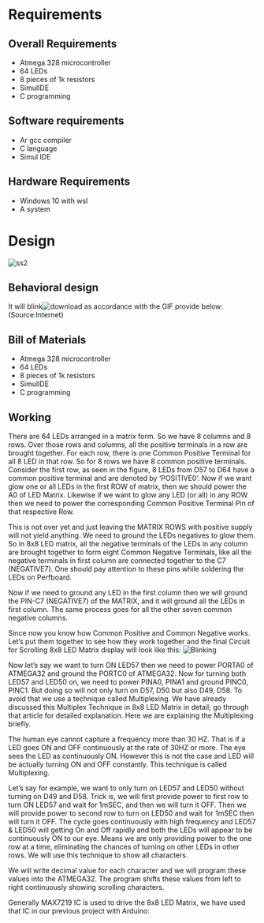# Requirements

## Overall Requirements
- Atmega 328 microcontroller
- 64 LEDs 
- 8 pieces of  1k resistors
- SimulIDE
- C programming

## Software requirements
- Ar gcc compiler
- C language
- Simul IDE

## Hardware Requirements
- Windows 10 with wsl
- A system
# Design
![ss2](https://user-images.githubusercontent.com/70490123/144423822-d4952667-684c-4efa-9904-ce988a57af94.PNG)

## Behavioral design

It will blink![download](https://user-images.githubusercontent.com/70490123/144424201-293d0b9a-404c-4237-90e5-b06d8b0f83db.jpg)
 as accordance with the GIF provide below:(Source:Internet)
 
 
## Bill of Materials
- Atmega 328 microcontroller
- 64 LEDs 
- 8 pieces of  1k resistors
- SimulIDE
- C programming

## Working
There are 64 LEDs arranged in a matrix form. So we have 8 columns and 8 rows. Over those rows and columns, all the positive terminals in a row are brought together. For each row, there is one Common Positive Terminal for all 8 LED in that row. 
So for 8 rows we have 8 common positive terminals. Consider the first row, as seen in the figure, 8 LEDs from D57 to D64 have a common positive terminal and are denoted by ‘POSITIVE0’. Now if we want glow one or all LEDs in the first ROW of matrix, then we should power the A0 of LED Matrix. Likewise if we want to glow any LED (or all) in any ROW then we need to power the corresponding Common Positive Terminal Pin of that respective Row.

This is not over yet and just leaving the MATRIX ROWS with positive supply will not yield anything. We need to ground the LEDs negatives to glow them. So in 8x8 LED matrix, all the negative terminals of the LEDs in any column are brought together to form eight Common Negative Terminals, like all the negative terminals in first column are connected together to the C7 (NEGATIVE7). 
One should pay attention to these pins while soldering the LEDs on Perfboard.

Now if we need to ground any LED in the first column then we will ground the PIN-C7 (NEGATIVE7) of the MATRIX, and it will ground all the LEDs in first column. The same process goes for all the other seven common negative columns.

Since now you know how Common Positive and Common Negative works. Let’s put them together to see how they work together and the final Circuit for Scrolling 8x8 LED Matrix display will look like this:
![Blinking](https://user-images.githubusercontent.com/70490123/144427975-3dd68219-1f8c-4f47-8490-7b5ae69dc413.PNG)

Now let’s say we want to turn ON LED57 then we need to power PORTA0 of ATMEGA32 and ground the PORTC0 of ATMEGA32. Now for turning both LED57 and LED50 on, we need to power PINA0, PINA1 and ground PINC0, PINC1. But doing so will not only turn on D57, D50 but also D49, D58. To avoid that we use a technique called Multiplexing. We have already discussed this Multiplex Technique in 8x8 LED Matrix in detail; go through that article for detailed explanation. Here we are explaining the Multiplexing briefly.

The human eye cannot capture a frequency more than 30 HZ. That is if a LED goes ON and OFF continuously at the rate of 30HZ or more. The eye sees the LED as continuously ON. However this is not the case and LED will be actually turning ON and OFF constantly. This technique is called Multiplexing.

Let’s say for example, we want to only turn on LED57 and LED50 without turning on D49 and D58. Trick is, we will first provide power to first row to turn ON LED57 and wait for 1mSEC, and then we will turn it OFF. Then we will provide power to second row to turn on LED50 and wait for 1mSEC then will turn it OFF. The cycle goes continuously with high frequency and LED57 & LED50 will getting On and Off rapidly and both the LEDs will appear to be continuously ON to our eye. Means we are only providing power to the one row at a time, eliminating the chances of turning on other LEDs in other rows. We will use this technique to show all characters.

We will write decimal value for each character and we will program these values into the ATMEGA32. The program shifts these values from left to right continuously showing scrolling characters.

Generally MAX7219 IC is used to drive the 8x8 LED Matrix, we have used that IC in our previous project with Arduino:
